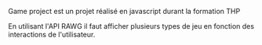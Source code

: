 Game project est un projet réalisé en javascript durant la formation THP

En utilisant l'API RAWG il faut afficher plusieurs types de jeu en fonction des interactions de l'utilisateur.
